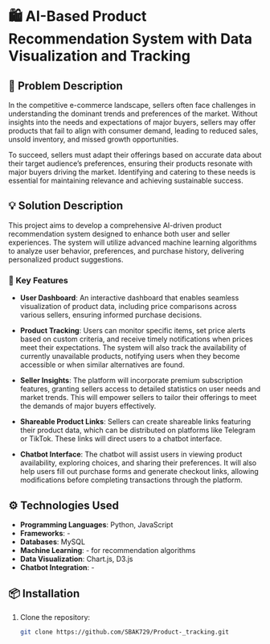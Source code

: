 # 🛍️ AI-Based Product Recommendation System with Data Visualization and Tracking

## 📖 Problem Description

In the competitive e-commerce landscape, sellers often face challenges in understanding the dominant trends and preferences of the market. Without insights into the needs and expectations of major buyers, sellers may offer products that fail to align with consumer demand, leading to reduced sales, unsold inventory, and missed growth opportunities.

To succeed, sellers must adapt their offerings based on accurate data about their target audience’s preferences, ensuring their products resonate with major buyers driving the market. Identifying and catering to these needs is essential for maintaining relevance and achieving sustainable success.

## 💡 Solution Description

This project aims to develop a comprehensive AI-driven product recommendation system designed to enhance both user and seller experiences. The system will utilize advanced machine learning algorithms to analyze user behavior, preferences, and purchase history, delivering personalized product suggestions.

### 🚀 Key Features

- **User Dashboard**: An interactive dashboard that enables seamless visualization of product data, including price comparisons across various sellers, ensuring informed purchase decisions.
  
- **Product Tracking**: Users can monitor specific items, set price alerts based on custom criteria, and receive timely notifications when prices meet their expectations. The system will also track the availability of currently unavailable products, notifying users when they become accessible or when similar alternatives are found.

- **Seller Insights**: The platform will incorporate premium subscription features, granting sellers access to detailed statistics on user needs and market trends. This will empower sellers to tailor their offerings to meet the demands of major buyers effectively.

- **Shareable Product Links**: Sellers can create shareable links featuring their product data, which can be distributed on platforms like Telegram or TikTok. These links will direct users to a chatbot interface.

- **Chatbot Interface**: The chatbot will assist users in viewing product availability, exploring choices, and sharing their preferences. It will also help users fill out purchase forms and generate checkout links, allowing modifications before completing transactions through the platform.

## ⚙️ Technologies Used

- **Programming Languages**: Python, JavaScript
- **Frameworks**: -
- **Databases**: MySQL
- **Machine Learning**: - for recommendation algorithms
- **Data Visualization**: Chart.js, D3.js
- **Chatbot Integration**: -

## 📦 Installation

1. Clone the repository:
   ```bash
   git clone https://github.com/SBAK729/Product-_tracking.git
